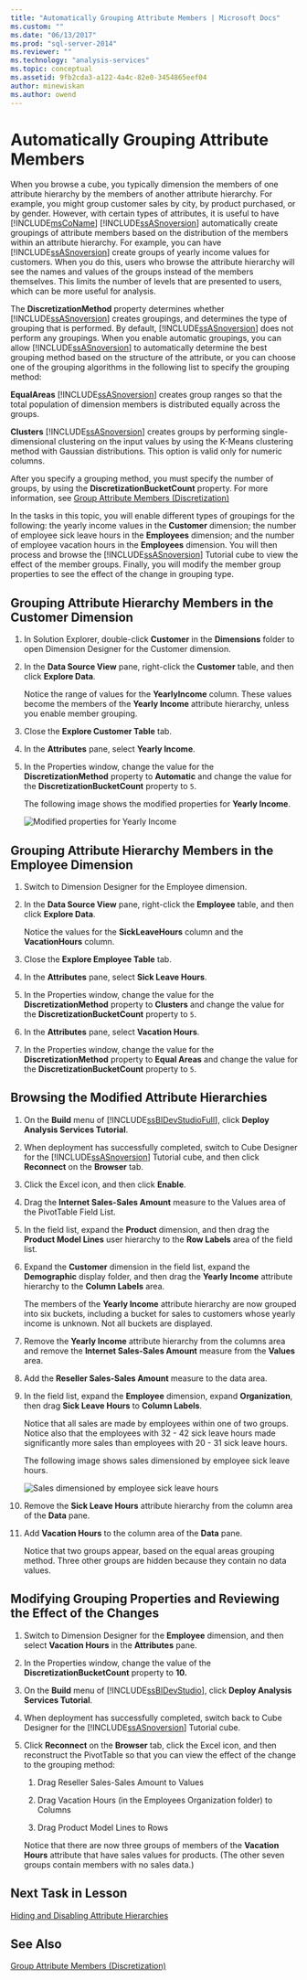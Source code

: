 ```yaml
---
title: "Automatically Grouping Attribute Members | Microsoft Docs"
ms.custom: ""
ms.date: "06/13/2017"
ms.prod: "sql-server-2014"
ms.reviewer: ""
ms.technology: "analysis-services"
ms.topic: conceptual
ms.assetid: 9fb2cda3-a122-4a4c-82e0-3454865eef04
author: minewiskan
ms.author: owend
---
```

# Automatically Grouping Attribute Members
  When you browse a cube, you typically dimension the members of one attribute hierarchy by the members of another attribute hierarchy. For example, you might group customer sales by city, by product purchased, or by gender. However, with certain types of attributes, it is useful to have [!INCLUDE[msCoName](../includes/msconame-md.md)] [!INCLUDE[ssASnoversion](../includes/ssasnoversion-md.md)] automatically create groupings of attribute members based on the distribution of the members within an attribute hierarchy. For example, you can have [!INCLUDE[ssASnoversion](../includes/ssasnoversion-md.md)] create groups of yearly income values for customers. When you do this, users who browse the attribute hierarchy will see the names and values of the groups instead of the members themselves. This limits the number of levels that are presented to users, which can be more useful for analysis.

 The **DiscretizationMethod** property determines whether [!INCLUDE[ssASnoversion](../includes/ssasnoversion-md.md)] creates groupings, and determines the type of grouping that is performed. By default, [!INCLUDE[ssASnoversion](../includes/ssasnoversion-md.md)] does not perform any groupings. When you enable automatic groupings, you can allow [!INCLUDE[ssASnoversion](../includes/ssasnoversion-md.md)] to automatically determine the best grouping method based on the structure of the attribute, or you can choose one of the grouping algorithms in the following list to specify the grouping method:

 **EqualAreas**
 [!INCLUDE[ssASnoversion](../includes/ssasnoversion-md.md)] creates group ranges so that the total population of dimension members is distributed equally across the groups.

 **Clusters**
 [!INCLUDE[ssASnoversion](../includes/ssasnoversion-md.md)] creates groups by performing single-dimensional clustering on the input values by using the K-Means clustering method with Gaussian distributions. This option is valid only for numeric columns.

 After you specify a grouping method, you must specify the number of groups, by using the **DiscretizationBucketCount** property. For more information, see [Group Attribute Members &#40;Discretization&#41;](multidimensional-models/attribute-properties-group-attribute-members.md)

 In the tasks in this topic, you will enable different types of groupings for the following: the yearly income values in the **Customer** dimension; the number of employee sick leave hours in the **Employees** dimension; and the number of employee vacation hours in the **Employees** dimension. You will then process and browse the [!INCLUDE[ssASnoversion](../includes/ssasnoversion-md.md)] Tutorial cube to view the effect of the member groups. Finally, you will modify the member group properties to see the effect of the change in grouping type.

## Grouping Attribute Hierarchy Members in the Customer Dimension

1.  In Solution Explorer, double-click **Customer** in the **Dimensions** folder to open Dimension Designer for the Customer dimension.

2.  In the **Data Source View** pane, right-click the **Customer** table, and then click **Explore Data**.

     Notice the range of values for the **YearlyIncome** column. These values become the members of the **Yearly Income** attribute hierarchy, unless you enable member grouping.

3.  Close the **Explore Customer Table** tab.

4.  In the **Attributes** pane, select **Yearly Income**.

5.  In the Properties window, change the value for the **DiscretizationMethod** property to **Automatic** and change the value for the **DiscretizationBucketCount** property to `5`.

     The following image shows the modified properties for **Yearly Income**.

     ![Modified properties for Yearly Income](../../2014/tutorials/media/l4-discretizationmethod-1.gif "Modified properties for Yearly Income")

## Grouping Attribute Hierarchy Members in the Employee Dimension

1.  Switch to Dimension Designer for the Employee dimension.

2.  In the **Data Source View** pane, right-click the **Employee** table, and then click **Explore Data**.

     Notice the values for the **SickLeaveHours** column and the **VacationHours** column.

3.  Close the **Explore Employee Table** tab.

4.  In the **Attributes** pane, select **Sick Leave Hours**.

5.  In the Properties window, change the value for the **DiscretizationMethod** property to **Clusters** and change the value for the **DiscretizationBucketCount** property to `5`.

6.  In the **Attributes** pane, select **Vacation Hours**.

7.  In the Properties window, change the value for the **DiscretizationMethod** property to **Equal Areas** and change the value for the **DiscretizationBucketCount** property to `5`.

## Browsing the Modified Attribute Hierarchies

1.  On the **Build** menu of [!INCLUDE[ssBIDevStudioFull](../includes/ssbidevstudiofull-md.md)], click **Deploy Analysis Services Tutorial**.

2.  When deployment has successfully completed, switch to Cube Designer for the [!INCLUDE[ssASnoversion](../includes/ssasnoversion-md.md)] Tutorial cube, and then click **Reconnect** on the **Browser** tab.

3.  Click the Excel icon, and then click **Enable**.

4.  Drag the **Internet Sales-Sales Amount** measure to the Values area of the PivotTable Field List.

5.  In the field list, expand the **Product** dimension, and then drag the **Product Model Lines** user hierarchy to the **Row Labels** area of the field list.

6.  Expand the **Customer** dimension in the field list, expand the **Demographic** display folder, and then drag the **Yearly Income** attribute hierarchy to the **Column Labels** area.

     The members of the **Yearly Income** attribute hierarchy are now grouped into six buckets, including a bucket for sales to customers whose yearly income is unknown. Not all buckets are displayed.

7.  Remove the **Yearly Income** attribute hierarchy from the columns area and remove the **Internet Sales-Sales Amount** measure from the **Values** area.

8.  Add the **Reseller Sales-Sales Amount** measure to the data area.

9. In the field list, expand the **Employee** dimension, expand **Organization**, then drag **Sick Leave Hours** to **Column Labels**.

     Notice that all sales are made by employees within one of two groups. Notice also that the employees with 32 - 42 sick leave hours made significantly more sales than employees with 20 - 31 sick leave hours.

     The following image shows sales dimensioned by employee sick leave hours.

     ![Sales dimensioned by employee sick leave hours](../../2014/tutorials/media/l4-discretizationmethod-2.gif "Sales dimensioned by employee sick leave hours")

10. Remove the **Sick Leave Hours** attribute hierarchy from the column area of the **Data** pane.

11. Add **Vacation Hours** to the column area of the **Data** pane.

     Notice that two groups appear, based on the equal areas grouping method. Three other groups are hidden because they contain no data values.

## Modifying Grouping Properties and Reviewing the Effect of the Changes

1.  Switch to Dimension Designer for the **Employee** dimension, and then select **Vacation Hours** in the **Attributes** pane.

2.  In the Properties window, change the value of the **DiscretizationBucketCount** property to **10.**

3.  On the **Build** menu of [!INCLUDE[ssBIDevStudio](../includes/ssbidevstudio-md.md)], click **Deploy Analysis Services Tutorial**.

4.  When deployment has successfully completed, switch back to Cube Designer for the [!INCLUDE[ssASnoversion](../includes/ssasnoversion-md.md)] Tutorial cube.

5.  Click **Reconnect** on the **Browser** tab, click the Excel icon, and then reconstruct the PivotTable so that you can view the effect of the change to the grouping method:

    1.  Drag Reseller Sales-Sales Amount to Values

    2.  Drag Vacation Hours (in the Employees Organization folder) to Columns

    3.  Drag Product Model Lines to Rows

     Notice that there are now three groups of members of the **Vacation Hours** attribute that have sales values for products. (The other seven groups contain members with no sales data.)

## Next Task in Lesson
 [Hiding and Disabling Attribute Hierarchies](lesson-4-4-hiding-and-disabling-attribute-hierarchies.md)

## See Also
 [Group Attribute Members &#40;Discretization&#41;](multidimensional-models/attribute-properties-group-attribute-members.md)



